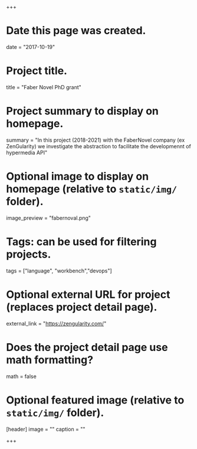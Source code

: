+++
# Date this page was created.
date = "2017-10-19"

# Project title.
title = "Faber Novel PhD grant"

# Project summary to display on homepage.
summary = "In this project (2018-2021) with the FaberNovel company (ex ZenGularity) we investigate the abstraction to facilitate the developmennt of hypermedia API"

# Optional image to display on homepage (relative to `static/img/` folder).
image_preview = "fabernoval.png"

# Tags: can be used for filtering projects.
tags = ["language", "workbench","devops"]

# Optional external URL for project (replaces project detail page).
external_link = "https://zengularity.com/"

# Does the project detail page use math formatting?
math = false

# Optional featured image (relative to `static/img/` folder).
[header]
image = ""
caption = ""

+++

